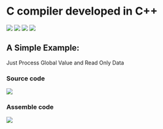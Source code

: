 # C compiler developed in C++


![](https://img.shields.io/badge/LexAnalysis-100%25-blue.svg)  ![](https://img.shields.io/badge/SyntaxAnalysis-100%25-blue.svg) ![](https://img.shields.io/badge/Grammar_Guidance-25%25-green.svg)  ![](https://img.shields.io/badge/BuildCode-10%25-red.svg)

## A Simple Example:

Just Process Global Value and Read Only Data

### Source code
![](https://github.com/WuLynLinux/C_Complier_Project/blob/master/images/2.png)

### Assemble code
![](https://github.com/WuLynLinux/C_Complier_Project/blob/master/images/1.png)
